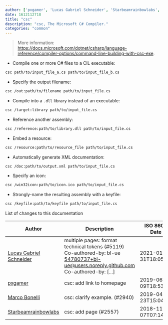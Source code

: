 ```yaml
---
author: ['pxgamer', 'Lucas Gabriel Schneider', 'Starbeamrainbowlabs', 'Marco Bonelli']
date: 1612112718
title: "csc"
description: "csc, The Microsoft C# Compiler."
categories: "common"
---
```

> More information: <https://docs.microsoft.com/dotnet/csharp/language-reference/compiler-options/command-line-building-with-csc-exe>.

- Compile one or more C# files to a CIL executable:

```bash
csc path/to/input_file_a.cs path/to/input_file_b.cs
```

- Specify the output filename:

```bash
csc /out:path/to/filename path/to/input_file.cs
```

- Compile into a `.dll` library instead of an executable:

```bash
csc /target:library path/to/input_file.cs
```

- Reference another assembly:

```bash
csc /reference:path/to/library.dll path/to/input_file.cs
```

- Embed a resource:

```bash
csc /resource:path/to/resource_file path/to/input_file.cs
```

- Automatically generate XML documentation:

```bash
csc /doc:path/to/output.xml path/to/input_file.cs
```

- Specify an icon:

```bash
csc /win32icon:path/to/icon.ico path/to/input_file.cs
```

- Strongly-name the resulting assembly with a keyfile:

```bash
csc /keyfile:path/to/keyfile path/to/input_file.cs
```
List of changes to this documentation


Author | Description | ISO 8601 Date | GitHub link
------|-----|-----|-----
[Lucas Gabriel Schneider](mailto:casdpa@gmail.com) | multiple pages: format technical tokens (#5119) Co-authored-by: bl-ue <54780737+bl-ue@users.noreply.github.com> Co-authored-by: [...] | 2021-01-31T18:05:18 | [a5fe31bc47ae](https://github.com/tldr-pages/tldr/commit/a5fe31bc47aece3efa5e66b52b3cf384f27d5d72)
[pxgamer](mailto:owzie123@gmail.com) | csc: add link to homepage | 2019-06-09T18:53:49 | [616f7d3ec5a4](https://github.com/tldr-pages/tldr/commit/616f7d3ec5a41f1177632890413f33ebd6a09c69)
[Marco Bonelli](mailto:mebeim@users.noreply.github.com) | csc: clarify example. (#2940) | 2019-04-23T15:04:25 | [9c59940f45fd](https://github.com/tldr-pages/tldr/commit/9c59940f45fd5371b190c2f170425d789a742cbb)
[Starbeamrainbowlabs](mailto:sbrl@starbeamrainbowlabs.com) | csc: add page (#2557) | 2018-11-07T07:14:54 | [ef0ff7fbf55c](https://github.com/tldr-pages/tldr/commit/ef0ff7fbf55c0f03fdee24cc81bef7b708185da6)


